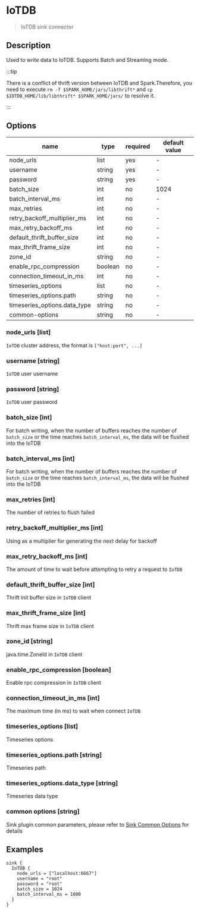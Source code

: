 # IoTDB

> IoTDB sink connector

## Description

Used to write data to IoTDB. Supports Batch and Streaming mode.

:::tip

There is a conflict of thrift version between IoTDB and Spark.Therefore, you need to execute `rm -f $SPARK_HOME/jars/libthrift*` and `cp $IOTDB_HOME/lib/libthrift* $SPARK_HOME/jars/` to resolve it.

:::

## Options

| name                          | type              | required | default value |
|-------------------------------|-------------------|----------|---------------|
| node_urls                     | list              | yes      | -             |
| username                      | string            | yes      | -             |
| password                      | string            | yes      | -             |
| batch_size                    | int               | no       | 1024          |
| batch_interval_ms             | int               | no       | -             |
| max_retries                   | int               | no       | -             |
| retry_backoff_multiplier_ms   | int               | no       | -             |
| max_retry_backoff_ms          | int               | no       | -             |
| default_thrift_buffer_size    | int               | no       | -             |
| max_thrift_frame_size         | int               | no       | -             |
| zone_id                       | string            | no       | -             |
| enable_rpc_compression        | boolean           | no       | -             |
| connection_timeout_in_ms      | int               | no       | -             |
| timeseries_options            | list              | no       | -             |
| timeseries_options.path       | string            | no       | -             |
| timeseries_options.data_type  | string            | no       | -             |
| common-options                | string            | no       | -             |

### node_urls [list]

`IoTDB` cluster address, the format is `["host:port", ...]`

### username [string]

`IoTDB` user username

### password [string]

`IoTDB` user password

### batch_size [int]

For batch writing, when the number of buffers reaches the number of `batch_size` or the time reaches `batch_interval_ms`, the data will be flushed into the IoTDB

### batch_interval_ms [int]

For batch writing, when the number of buffers reaches the number of `batch_size` or the time reaches `batch_interval_ms`, the data will be flushed into the IoTDB

### max_retries [int]

The number of retries to flush failed

### retry_backoff_multiplier_ms [int]

Using as a multiplier for generating the next delay for backoff

### max_retry_backoff_ms [int]

The amount of time to wait before attempting to retry a request to `IoTDB`

### default_thrift_buffer_size [int]

Thrift init buffer size in `IoTDB` client

### max_thrift_frame_size [int]

Thrift max frame size in `IoTDB` client

### zone_id [string]

java.time.ZoneId in `IoTDB` client

### enable_rpc_compression [boolean]

Enable rpc compression in `IoTDB` client

### connection_timeout_in_ms [int]

The maximum time (in ms) to wait when connect `IoTDB`

### timeseries_options [list]

Timeseries options

### timeseries_options.path [string]

Timeseries path

### timeseries_options.data_type [string]

Timeseries data type

### common options [string]

Sink plugin common parameters, please refer to [Sink Common Options](common-options.md) for details

## Examples

```hocon
sink {
  IoTDB {
    node_urls = ["localhost:6667"]
    username = "root"
    password = "root"
    batch_size = 1024
    batch_interval_ms = 1000
  }
}
```